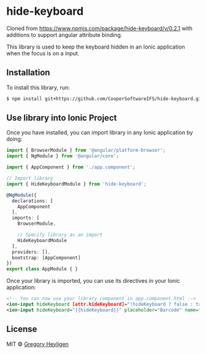 # hide-keyboard

Cloned from https://www.npmjs.com/package/hide-keyboard/v/0.2.1 with additions to support angular attribute binding.

This library is used to keep the keyboard hidden in an Ionic application when the focus is on a input.

## Installation

To install this library, run:

```bash
$ npm install git+https://github.com/CooperSoftwareIFS/hide-keyboard.git --save
```

## Use library into Ionic Project

Once you have installed, you can import library in any Ionic application by doing:

```typescript
import { BrowserModule } from '@angular/platform-browser';
import { NgModule } from '@angular/core';

import { AppComponent } from './app.component';

// Import library
import { HideKeyboardModule } from 'hide-keyboard';

@NgModule({
  declarations: [
    AppComponent
  ],
  imports: [
    BrowserModule,

    // Specify library as an import
    HideKeyboardModule
  ],
  providers: [],
  bootstrap: [AppComponent]
})
export class AppModule { }
```

Once your library is imported, you can use its directives in your Ionic application:

```xml
<!-- You can now use your library component in app.component.html -->
<ion-input hideKeyboard [attr.hideKeyboard]="!hideKeyboard ? false : true" placeholder="Barcode" name="barcodeField" id="barcodeField" type="text"></ion-input>
<ion-input hideKeyboard="{{hideKeyboard}}" placeholder="Barcode" name="barcodeField" id="barcodeField" type="text"></ion-input>
```
## License

MIT © [Gregory Heyligen](mailto:cudderheyl@gmail.com)
